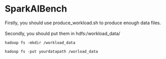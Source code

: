 # SparkAIBench
Firstly, you should use produce_workload.sh to produce enough data files.
<br>
<br>
Secondly, you should put them in hdfs:/workload_data/
<br>
```
hadoop fs -mkdir /workload_data

hadoop fs -put yourdatapath /worload_data
```
